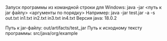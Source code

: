 Запуск программы из командной строки для Windows:
java -jar <путь к jar файлу> <аргументы по порядку>
Например: java -jar test.jar -a -s out.txt in1.txt in2.txt in3.txt in4.txt
Версия java: 18.0.2

Путь к jar-файлу: out/artifacts/test_jar
Путь к исходному тексту программы: src/java/org/example
